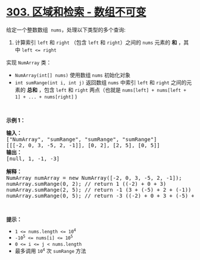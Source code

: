 # [303. 区域和检索 - 数组不可变](https://leetcode.cn/problems/range-sum-query-immutable/)

<div><div class="elfjS" data-track-load="description_content"><p>给定一个整数数组 &nbsp;<code>nums</code>，处理以下类型的多个查询:</p>

<ol>
	<li>计算索引&nbsp;<code>left</code>&nbsp;和&nbsp;<code>right</code>&nbsp;（包含 <code>left</code> 和 <code>right</code>）之间的 <code>nums</code> 元素的 <strong>和</strong> ，其中&nbsp;<code>left &lt;= right</code></li>
</ol>

<p>实现 <code>NumArray</code> 类：</p>

<ul>
	<li><code>NumArray(int[] nums)</code> 使用数组 <code>nums</code> 初始化对象</li>
	<li><code>int sumRange(int i, int j)</code> 返回数组 <code>nums</code>&nbsp;中索引&nbsp;<code>left</code>&nbsp;和&nbsp;<code>right</code>&nbsp;之间的元素的 <strong>总和</strong> ，包含&nbsp;<code>left</code>&nbsp;和&nbsp;<code>right</code>&nbsp;两点（也就是&nbsp;<code>nums[left] + nums[left + 1] + ... + nums[right]</code>&nbsp;)</li>
</ul>

<p>&nbsp;</p>

<p><strong>示例 1：</strong></p>

<pre><strong>输入：</strong>
["NumArray", "sumRange", "sumRange", "sumRange"]
[[[-2, 0, 3, -5, 2, -1]], [0, 2], [2, 5], [0, 5]]
<strong>输出：
</strong>[null, 1, -1, -3]

<strong>解释：</strong>
NumArray numArray = new NumArray([-2, 0, 3, -5, 2, -1]);
numArray.sumRange(0, 2); // return 1 ((-2) + 0 + 3)
numArray.sumRange(2, 5); // return -1 (3 + (-5) + 2 + (-1)) 
numArray.sumRange(0, 5); // return -3 ((-2) + 0 + 3 + (-5) + 2 + (-1))
</pre>

<p>&nbsp;</p>

<p><strong>提示：</strong></p>

<ul>
	<li><code>1 &lt;= nums.length &lt;= 10<sup>4</sup></code></li>
	<li><code>-10<sup>5</sup>&nbsp;&lt;= nums[i] &lt;=&nbsp;10<sup>5</sup></code></li>
	<li><code>0 &lt;= i &lt;= j &lt; nums.length</code></li>
	<li>最多调用 <code>10<sup>4</sup></code> 次 <code>sumRange</code><strong> </strong>方法</li>
</ul>
</div></div>
